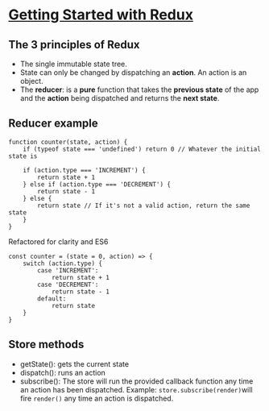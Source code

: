 # [Getting Started with Redux](https://egghead.io/courses/getting-started-with-redux)

## The 3 principles of Redux

+ The single immutable state tree.
+ State can only be changed by dispatching an **action**. An action is an object.
+ The **reducer**: is a **pure** function that takes the **previous state** of the app and the **action** being dispatched and returns the **next state**.

## Reducer example

```JS
function counter(state, action) {
    if (typeof state === 'undefined') return 0 // Whatever the initial state is

    if (action.type === 'INCREMENT') {
        return state + 1
    } else if (action.type === 'DECREMENT') {
        return state - 1
    } else {
        return state // If it's not a valid action, return the same state
    }
}
```

Refactored for clarity and ES6

```JS
const counter = (state = 0, action) => {
    switch (action.type) {
        case 'INCREMENT':
            return state + 1
        case 'DECREMENT':
            return state - 1
        default:
            return state
    }
}
```
## Store methods

+ getState(): gets the current state
+ dispatch(): runs an action
+ subscribe(): The store will run the provided callback function any time an action has been dispatched.
Example: `store.subscribe(render)`will fire `render()` any time an action is dispatched.
